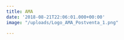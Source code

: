 ```yaml
---
title: AMA
date: '2018-08-21T22:06:01.000+00:00'
image: "/uploads/Logo_AMA_Postventa_1.png"

---
```

